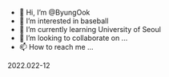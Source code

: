 - 👋 Hi, I’m @ByungOok
- 👀 I’m interested in baseball
- 🌱 I’m currently learning University of Seoul
- 💞️ I’m looking to collaborate on ...
- 📫 How to reach me ...

<!---
ByungOok/ByungOok is a ✨ special ✨ repository because its `README.md` (this file) appears on your GitHub profile.
You can click the Preview link to take a look at your changes.
--->

2022.022-12
